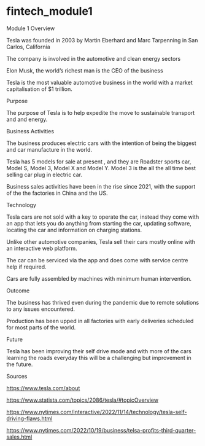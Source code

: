 # fintech_module1
Module 1
Overview 

Tesla was founded in 2003 by Martin Eberhard and Marc Tarpenning in San Carlos, California

The company is involved in the automotive and clean energy sectors 

Elon Musk, the world’s richest man is the CEO of the business

Tesla is the most valuable automotive business in the world with a market capitalisation of $1 trillion. 

Purpose 

The purpose of Tesla is to help expedite the move to sustainable transport and and energy.

Business Activities 

The business produces electric cars with the intention of being the biggest and car manufacture in the world. 

Tesla has 5 models for sale at present , and they are Roadster sports car, Model S, Model 3, Model X and Model Y. Model 3 is the all the all time best selling car plug in electric car.

Business sales activities have been in the rise since 2021, with the support of the the factories in China and the US.

Technology 

Tesla cars are not sold with a key to operate the car, instead they come with an app that lets you do anything from starting the car, updating software, locating the car and information on charging stations. 

Unlike other automotive companies, Tesla sell their cars mostly online with an interactive web platform. 

The car can be serviced via the app and does come with service centre help if required. 

Cars are fully assembled by machines with minimum human intervention.

Outcome 

The business has thrived even during the pandemic due to remote solutions to any issues encountered. 

Production has been upped in all factories with early deliveries scheduled for most parts of the world. 

Future

Tesla has been improving their self drive mode and with more of the cars learning the roads everyday this will be a challenging but improvement in the future. 

Sources 

https://www.tesla.com/about

https://www.statista.com/topics/2086/tesla/#topicOverview

https://www.nytimes.com/interactive/2022/11/14/technology/tesla-self-driving-flaws.html

https://www.nytimes.com/2022/10/19/business/telsa-profits-third-quarter-sales.html
